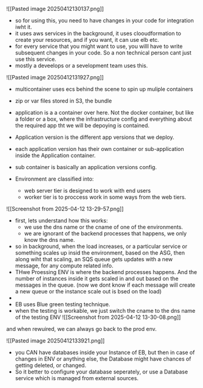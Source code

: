 ![[Pasted image 20250412130137.png]]
- so for using this, you need to have changes in your code for integration iwht it.
- it uses aws services in the background, it uses clooudformation to create your resources, and if you want, it can use elb etc.
- for every service that you might want to use, you willl have to write subsequent changes in your code. So a non technical person cant just use this service.
- mostly a deveelops or a sevelopment team uses this.



![[Pasted image 20250412131927.png]]
- multicontainer uses ecs behind the scene to spin up muliple containers


- zip or var files stored in S3, the bundle
- application is a a container over here. Not the docker container, but like a folder or a box, where the infrastructure config and everything about the required app tht we will be depoying is contained.
- Application version is the different app versions that we deploy.
- each application version has their own container or sub-application inside the Application container.
- sub container is basically an application versions config.
- Environment are classified into:
	- web server tier is designed to work with end users
	- worker tier is to proccess work in some ways from the web tiers.

![[Screenshot from 2025-04-12 13-29-57.png]]

- first, lets understand how this works:
	- we use the dns name or the cname of one of the environments.
	- we are ignorant of the backend processes that happens, we only know the dns name.
- so in background, when the load increases, or a particular service or something scales up insid the environment, based on the ASG, then along wiht that scaling, an SQS queue gets updates with a new message, for any compute related info.
- THwe Proessing ENV is where the backend processes happens. And the number of instances inside it gets scaled in and out based on  the messages in the queue. (now we dont know if each message will create a new queue or the instance scale out is bsed on the load)
-
- EB uses Blue green testing technique.
- when the testing is workable, we just switch the cname to the dns name of the testing ENV
![[Screenshot from 2025-04-12 13-30-08.png]]

and when rewuired, we can always go back to the prod env.


![[Pasted image 20250412133921.png]]
- you CAN have databases inside your Instance of EB, but then in case of changes in ENV or anything else, the Database might have chances of getting deleted, or changed.
- So it better to configure your database seperately, or use a Database service which is managed from external sources.

